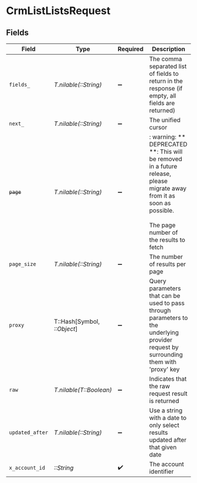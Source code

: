 # CrmListListsRequest


## Fields

| Field                                                                                                                                                            | Type                                                                                                                                                             | Required                                                                                                                                                         | Description                                                                                                                                                      |
| ---------------------------------------------------------------------------------------------------------------------------------------------------------------- | ---------------------------------------------------------------------------------------------------------------------------------------------------------------- | ---------------------------------------------------------------------------------------------------------------------------------------------------------------- | ---------------------------------------------------------------------------------------------------------------------------------------------------------------- |
| `fields_`                                                                                                                                                        | *T.nilable(::String)*                                                                                                                                            | :heavy_minus_sign:                                                                                                                                               | The comma separated list of fields to return in the response (if empty, all fields are returned)                                                                 |
| `next_`                                                                                                                                                          | *T.nilable(::String)*                                                                                                                                            | :heavy_minus_sign:                                                                                                                                               | The unified cursor                                                                                                                                               |
| ~~`page`~~                                                                                                                                                       | *T.nilable(::String)*                                                                                                                                            | :heavy_minus_sign:                                                                                                                                               | : warning: ** DEPRECATED **: This will be removed in a future release, please migrate away from it as soon as possible.<br/><br/>The page number of the results to fetch |
| `page_size`                                                                                                                                                      | *T.nilable(::String)*                                                                                                                                            | :heavy_minus_sign:                                                                                                                                               | The number of results per page                                                                                                                                   |
| `proxy`                                                                                                                                                          | T::Hash[Symbol, *::Object*]                                                                                                                                      | :heavy_minus_sign:                                                                                                                                               | Query parameters that can be used to pass through parameters to the underlying provider request by surrounding them with 'proxy' key                             |
| `raw`                                                                                                                                                            | *T.nilable(T::Boolean)*                                                                                                                                          | :heavy_minus_sign:                                                                                                                                               | Indicates that the raw request result is returned                                                                                                                |
| `updated_after`                                                                                                                                                  | *T.nilable(::String)*                                                                                                                                            | :heavy_minus_sign:                                                                                                                                               | Use a string with a date to only select results updated after that given date                                                                                    |
| `x_account_id`                                                                                                                                                   | *::String*                                                                                                                                                       | :heavy_check_mark:                                                                                                                                               | The account identifier                                                                                                                                           |